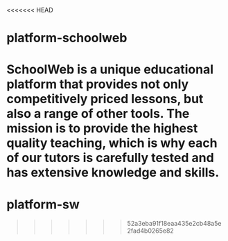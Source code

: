 <<<<<<< HEAD
# platform-schoolweb
SchoolWeb is a unique educational platform that provides not only competitively priced lessons, but also a range of other tools. The mission is to provide the highest quality teaching, which is why each of our tutors is carefully tested and has extensive knowledge and skills.
=======
# platform-sw
>>>>>>> 52a3eba91f18eaa435e2cb48a5e2fad4b0265e82
